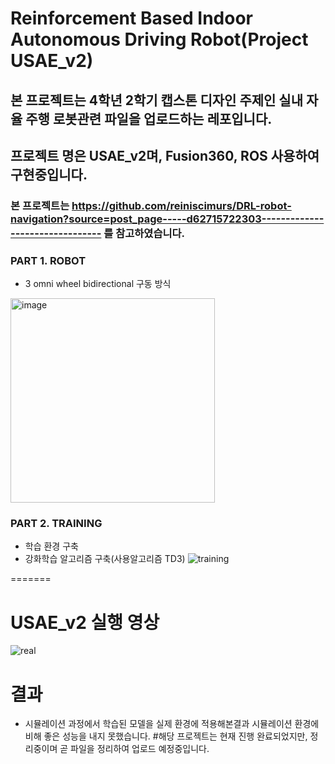 # Reinforcement Based Indoor Autonomous Driving Robot(Project USAE_v2)

## 본 프로젝트는 4학년 2학기 캡스톤 디자인 주제인 실내 자율 주행 로봇관련 파일을 업로드하는 레포입니다.

## 프로젝트 명은 USAE_v2며, Fusion360, ROS 사용하여 구현중입니다.

### 본 프로젝트는 https://github.com/reiniscimurs/DRL-robot-navigation?source=post_page-----d62715722303-------------------------------- 를 참고하였습니다.

### PART 1. ROBOT
- 3 omni wheel bidirectional 구동 방식
<img width="327" alt="image" src="https://github.com/kMinsAlgorithm/USAE_V2/assets/84526709/c8de5079-5657-43a4-a2fd-376e924a8433">


### PART 2. TRAINING
- 학습 환경 구축
- 강화학습 알고리즘 구축(사용알고리즘 TD3)
![training](https://github.com/kMinsAlgorithm/USAE_V2/assets/84526709/cf16f518-db8b-44fb-95a3-0a218f34cf59)

=======
# USAE_v2 실행 영상
![real](https://github.com/kMinsAlgorithm/USAE_V2/assets/84526709/9b963415-794d-4ead-a8b3-ad93ac7fd020)

# 결과
- 시뮬레이션 과정에서 학습된 모델을 실제 환경에 적용해본결과 시뮬레이션 환경에 비해 좋은 성능을 내지 못했습니다.
#해당 프로젝트는 현재 진행 완료되었지만, 정리중이며 곧 파일을 정리하여 업로드 예정중입니다.
